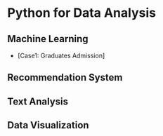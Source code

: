 # Python for Data Analysis

## Machine Learning
* [Case1: Graduates Admission]










## Recommendation System







## Text Analysis








## Data Visualization
